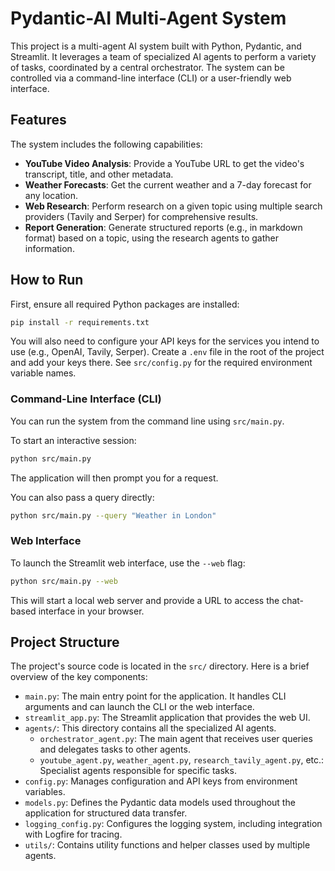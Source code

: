 # Pydantic-AI Multi-Agent System

This project is a multi-agent AI system built with Python, Pydantic, and Streamlit. It leverages a team of specialized AI agents to perform a variety of tasks, coordinated by a central orchestrator. The system can be controlled via a command-line interface (CLI) or a user-friendly web interface.

## Features

The system includes the following capabilities:

*   **YouTube Video Analysis**: Provide a YouTube URL to get the video's transcript, title, and other metadata.
*   **Weather Forecasts**: Get the current weather and a 7-day forecast for any location.
*   **Web Research**: Perform research on a given topic using multiple search providers (Tavily and Serper) for comprehensive results.
*   **Report Generation**: Generate structured reports (e.g., in markdown format) based on a topic, using the research agents to gather information.

## How to Run

First, ensure all required Python packages are installed:

```bash
pip install -r requirements.txt
```

You will also need to configure your API keys for the services you intend to use (e.g., OpenAI, Tavily, Serper). Create a `.env` file in the root of the project and add your keys there. See `src/config.py` for the required environment variable names.

### Command-Line Interface (CLI)

You can run the system from the command line using `src/main.py`.

To start an interactive session:
```bash
python src/main.py
```

The application will then prompt you for a request.

You can also pass a query directly:
```bash
python src/main.py --query "Weather in London"
```

### Web Interface

To launch the Streamlit web interface, use the `--web` flag:

```bash
python src/main.py --web
```

This will start a local web server and provide a URL to access the chat-based interface in your browser.

## Project Structure

The project's source code is located in the `src/` directory. Here is a brief overview of the key components:

*   `main.py`: The main entry point for the application. It handles CLI arguments and can launch the CLI or the web interface.
*   `streamlit_app.py`: The Streamlit application that provides the web UI.
*   `agents/`: This directory contains all the specialized AI agents.
    *   `orchestrator_agent.py`: The main agent that receives user queries and delegates tasks to other agents.
    *   `youtube_agent.py`, `weather_agent.py`, `research_tavily_agent.py`, etc.: Specialist agents responsible for specific tasks.
*   `config.py`: Manages configuration and API keys from environment variables.
*   `models.py`: Defines the Pydantic data models used throughout the application for structured data transfer.
*   `logging_config.py`: Configures the logging system, including integration with Logfire for tracing.
*   `utils/`: Contains utility functions and helper classes used by multiple agents.
